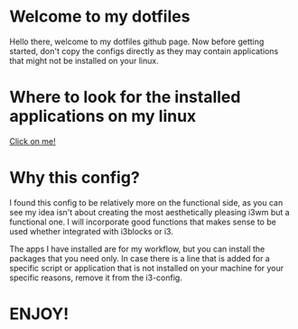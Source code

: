 # Welcome to my dotfiles
Hello there, welcome to my dotfiles github page. Now before getting started, don't copy the configs directly as they may contain applications that might not be installed on your linux.

# Where to look for the installed applications on my linux
[Click on me!](https://github.com/Abdullah-ui/dotfiles/blob/main/installedApplications/app.md)

# Why this config?
I found this config to be relatively more on the functional side, as you can see my idea isn't about creating the most aesthetically pleasing i3wm but a functional one. I will incorporate good functions that makes sense to be used whether integrated with i3blocks or i3. 

The apps I have installed are for my workflow, but you can install the packages that you need only. In case there is a line that is added for a specific script or application that is not installed on your machine for your specific reasons, remove it from the i3-config.

# ENJOY!
